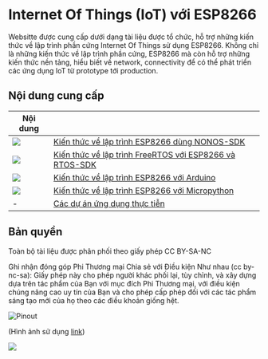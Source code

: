 # Internet Of Things (IoT) với ESP8266

Websitte được cung cấp dưới dạng tài liệu được tổ chức, hỗ trợ những kiến thức về lập trình phần cứng Internet Of Things sử dụng ESP8266. Không chỉ là những kiến thức về lập trình phần cứng, ESP8266 mà còn hỗ trợ những kiến thức nền tảng, hiểu biết về network, connectivity để có thể phát triển các ứng dụng IoT từ prototype tới production.

## Nội dung cung cấp

| Nội dung        |                |
|--------------------------------|-----------------------------------------------------------------------------------------|
| ![](images/logo-c.png)         | [Kiến thức về lập trình ESP8266 dùng NONOS-SDK](nonos-sdk/nonos-sdk.md)                 |
| ![](images/logo-freertos.png)  | [Kiến thức về lập trình FreeRTOS với ESP8266 và RTOS-SDK](freertos-sdk/freertos-sdk.md) |
|  ![](images/logo-arduino.png)  | [Kiến thức về lập trình ESP8266 với Arduino](https://arduino.esp8266.vn)                        |
| ![](images/logo-upy.jpeg)      | [Kiến thức về lập trình ESP8266 với Micropython](micropython/micropython.md)            |
| -                              |  [Các dự án ứng dụng thực tiễn](projects/list.md)                                       |

## Bản quyền

Toàn bộ tài liệu được phân phối theo giấy phép CC BY-SA-NC

Ghi nhận đóng góp Phi Thương mại Chia sẻ với Điều kiện Như nhau (cc by-nc-sa):
Giấy phép này cho phép người khác phối lại, tùy chỉnh, và xây dựng dựa trên tác phẩm của Bạn với mục đích Phi Thương mại, với điều kiện chúng nâng cao uy tín của Bạn và cho phép cấp phép đối với các tác phẩm sáng tạo mới của họ theo các điều khoản giống hệt.

![Pinout](./introduction/images/ESP_Pinout_01_big.png)

(Hình ảnh sử dụng [link](http://www.pighixxx.com/test/2015/09/esp8266-pinout))

![](https://mirrors.creativecommons.org/presskit/buttons/88x31/svg/by-nc-sa.eu.svg)



